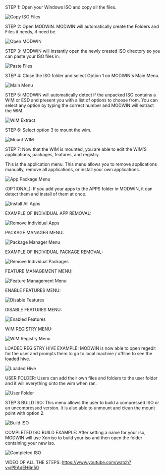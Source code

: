 STEP 1: Open your Windows ISO and copy all the files.

![Copy ISO Files](https://github.com/01101010110/MODWIN/blob/main/PICTURE_INSTRUCTIONS/1%20-%20COPY%20ISO%20FILES.png?raw=true)

STEP 2: Open MODWIN. MODWIN will automatically create the Folders and Files it needs, if need be.

![Open MODWIN](https://github.com/01101010110/MODWIN/blob/main/PICTURE_INSTRUCTIONS/2%20-%20OPEN%20MODWIN.png?raw=true)

STEP 3: MODWIN will instantly open the newly created ISO directory so you can paste your ISO files in.

![Paste Files](https://github.com/01101010110/MODWIN/blob/main/PICTURE_INSTRUCTIONS/3%20-%20PASTE%20FILES.png?raw=true)

STEP 4: Close the ISO folder and select Option 1 on MODWIN's Main Menu.

![Main Menu](https://github.com/01101010110/MODWIN/blob/main/PICTURE_INSTRUCTIONS/4%20-%20MAIN%20MENU.png?raw=true)

STEP 5: MODWIN will automatically detect if the unpacked ISO contains a WIM or ESD and present you with a list of options to choose from. You can select any option by typing the correct number and MODWIN will extract the WIM.

![WIM Extract](https://github.com/01101010110/MODWIN/blob/main/PICTURE_INSTRUCTIONS/5-%20WIM%20EXTRACT.png?raw=true)

STEP 6: Select option 3 to mount the wim.

![Mount WIM](https://github.com/01101010110/MODWIN/blob/main/PICTURE_INSTRUCTIONS/6%20-%20MOUNT%20WIM.png?raw=true)

STEP 7: Now that the WIM is mounted, you are able to edit the WIM’S applications, packages, features, and registry.

This is the application menu. This menu allows you to remove applications manually, remove all applications, or install your own applications.

![App Package Menu](https://github.com/01101010110/MODWIN/blob/main/PICTURE_INSTRUCTIONS/7%20-%20APP%20PACKAGE%20MENU.png?raw=true)

(OPTIONAL): If you add your apps to the APPS folder in MODWIN, it can detect them and install of them at once.

![Install All Apps](https://github.com/01101010110/MODWIN/blob/main/PICTURE_INSTRUCTIONS/8%20-%20INSTALL%20ALL%20APPS.png?raw=true)

EXAMPLE OF INDIVIDUAL APP REMOVAL:

![Remove Individual Apps](https://github.com/01101010110/MODWIN/blob/main/PICTURE_INSTRUCTIONS/9%20-%20REMOVE%20INDIVIDUAL%20APPS.png?raw=true)

PACKAGE MANAGER MENU:

![Package Manager Menu](https://github.com/01101010110/MODWIN/blob/main/PICTURE_INSTRUCTIONS/10%20-%20PACKAGE%20MANAGER%20MENU.png?raw=true)

EXAMPLE OF INDIVIDUAL PACKAGE REMOVAL:

![Remove Individual Packages](https://github.com/01101010110/MODWIN/blob/main/PICTURE_INSTRUCTIONS/11%20-%20REMOVE%20INDIVIDUAL%20PACKAGES.png?raw=true)

FEATURE MANAGEMENT MENU:

![Feature Management Menu](https://github.com/01101010110/MODWIN/blob/main/PICTURE_INSTRUCTIONS/12%20-%20FEATURE%20MANAGEMENT%20MENU.png?raw=true)

ENABLE FEATURES MENU:

![Disable Features](https://github.com/01101010110/MODWIN/blob/main/PICTURE_INSTRUCTIONS/13%20-%20DISABLE%20FEATURES.png?raw=true)

DISABLE FEATURES MENU:

![Enabled Features](https://github.com/01101010110/MODWIN/blob/main/PICTURE_INSTRUCTIONS/14%20ENABLED%20FEATURES.png?raw=true)

WIM REGISTRY MENU:

![WIM Registry Menu](https://github.com/01101010110/MODWIN/blob/main/PICTURE_INSTRUCTIONS/15%20-%20WIM%20REGISTRY%20MENU.png?raw=true)

LOADED REGISTRY HIVE EXAMPLE: MODWIN is now able to open regedit for the user and prompts them to go to local machine / offline to see the loaded hive.

![Loaded Hive](https://github.com/01101010110/MODWIN/blob/main/PICTURE_INSTRUCTIONS/16%20-%20LOADED%20HIVE.png?raw=true)

USER FOLDER: Users can add their own files and folders to the user folder and it will everything onto the wim when ran.

![User Folder](https://github.com/01101010110/MODWIN/blob/main/PICTURE_INSTRUCTIONS/17%20-%20USER%20FOLDER.png?raw=true)

STEP 8 BUILD ISO: This menu allows the user to build a compressed ISO or an uncompressed version. It is also able to unmount and clean the mount point with option 2.

![Build ISO](https://github.com/01101010110/MODWIN/blob/main/PICTURE_INSTRUCTIONS/18%20-%20BUILD%20ISO.png?raw=true)

COMPLETED ISO BUILD EXAMPLE: After setting a name for your iso, MODWIN will use Xorriso to build your iso and then open the folder containing your new iso.

![Completed ISO](https://github.com/01101010110/MODWIN/blob/main/PICTURE_INSTRUCTIONS/19%20-%20COMPLETED%20ISO.png?raw=true)

VIDEO OF ALL THE STEPS:
https://www.youtube.com/watch?v=iPEAdEH6n50

